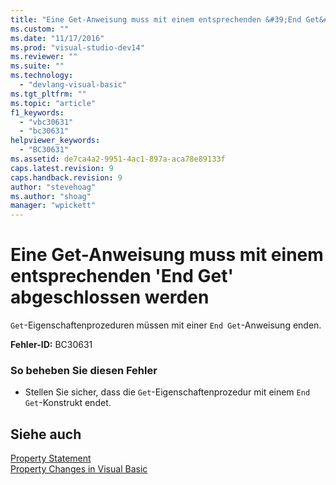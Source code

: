 ```yaml
---
title: "Eine Get-Anweisung muss mit einem entsprechenden &#39;End Get&#39; abgeschlossen werden | Microsoft Docs"
ms.custom: ""
ms.date: "11/17/2016"
ms.prod: "visual-studio-dev14"
ms.reviewer: ""
ms.suite: ""
ms.technology: 
  - "devlang-visual-basic"
ms.tgt_pltfrm: ""
ms.topic: "article"
f1_keywords: 
  - "vbc30631"
  - "bc30631"
helpviewer_keywords: 
  - "BC30631"
ms.assetid: de7ca4a2-9951-4ac1-897a-aca78e89133f
caps.latest.revision: 9
caps.handback.revision: 9
author: "stevehoag"
ms.author: "shoag"
manager: "wpickett"
---
```

# Eine Get-Anweisung muss mit einem entsprechenden &#39;End Get&#39; abgeschlossen werden
`Get`\-Eigenschaftenprozeduren müssen mit einer `End Get`\-Anweisung enden.  
  
 **Fehler\-ID:** BC30631  
  
### So beheben Sie diesen Fehler  
  
-   Stellen Sie sicher, dass die `Get`\-Eigenschaftenprozedur mit einem `End Get`\-Konstrukt endet.  
  
## Siehe auch  
 [Property Statement](../../visual-basic/language-reference/statements/property-statement.md)   
 [Property Changes in Visual Basic](http://msdn.microsoft.com/de-de/1c138efa-9bc2-44d7-80a0-f3a7c2510264)